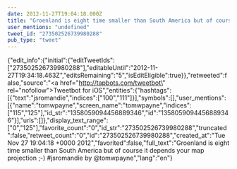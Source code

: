```yaml
---
date: 2012-11-27T19:04:18.000Z
title: "Groenland is eight time smaller than South America but of course it depends your map projection ;-) #jsromandie by <a href='http://twitter.com/tomwpayne'>@tomwpayne</a>″"
user_mentions: "undefined"
tweet_id: "273502526739980288"
pub_type: "tweet"
---
```

{"edit_info":{"initial":{"editTweetIds":["273502526739980288"],"editableUntil":"2012-11-27T19:34:18.463Z","editsRemaining":"5","isEditEligible":true}},"retweeted":false,"source":"<a href=\"http://tapbots.com/tweetbot\" rel=\"nofollow\">Tweetbot for iOS</a>","entities":{"hashtags":[{"text":"jsromandie","indices":["100","111"]}],"symbols":[],"user_mentions":[{"name":"tomwpayne","screen_name":"tomwpayne","indices":["115","125"],"id_str":"1358059094456889346","id":"1358059094456889346"}],"urls":[]},"display_text_range":["0","125"],"favorite_count":"0","id_str":"273502526739980288","truncated":false,"retweet_count":"0","id":"273502526739980288","created_at":"Tue Nov 27 19:04:18 +0000 2012","favorited":false,"full_text":"Groenland is eight time smaller than South America but of course it depends your map projection ;-) #jsromandie by @tomwpayne","lang":"en"}
